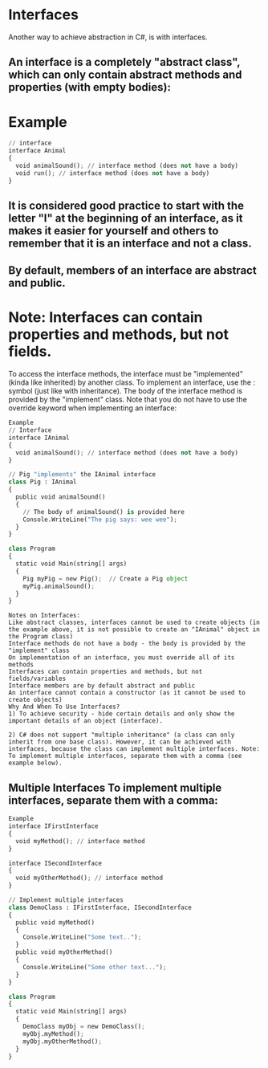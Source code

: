 # Interfaces
Another way to achieve abstraction in C#, is with interfaces.

## An interface is a completely "abstract class", which can only contain abstract methods and properties (with empty bodies):

# Example
```python
// interface
interface Animal 
{
  void animalSound(); // interface method (does not have a body)
  void run(); // interface method (does not have a body)
}
```
 
## It is considered good practice to start with the letter "I" at the beginning of an interface, as it makes it easier for yourself and others to remember that it is an interface and not a class.

## By default, members of an interface are abstract and public.

# Note: Interfaces can contain properties and methods, but not fields.

To access the interface methods, the interface must be "implemented" (kinda like inherited) by another class. To implement an interface, use the : symbol (just like with inheritance). The body of the interface method is provided by the "implement" class. Note that you do not have to use the override keyword when implementing an interface:
```python
Example
// Interface
interface IAnimal 
{
  void animalSound(); // interface method (does not have a body)
}

// Pig "implements" the IAnimal interface
class Pig : IAnimal 
{
  public void animalSound() 
  {
    // The body of animalSound() is provided here
    Console.WriteLine("The pig says: wee wee");
  }
}

class Program 
{
  static void Main(string[] args) 
  {
    Pig myPig = new Pig();  // Create a Pig object
    myPig.animalSound();
  }
} 
 ```
```
Notes on Interfaces:
Like abstract classes, interfaces cannot be used to create objects (in the example above, it is not possible to create an "IAnimal" object in the Program class)
Interface methods do not have a body - the body is provided by the "implement" class
On implementation of an interface, you must override all of its methods
Interfaces can contain properties and methods, but not fields/variables
Interface members are by default abstract and public
An interface cannot contain a constructor (as it cannot be used to create objects)
Why And When To Use Interfaces?
1) To achieve security - hide certain details and only show the important details of an object (interface).

2) C# does not support "multiple inheritance" (a class can only inherit from one base class). However, it can be achieved with interfaces, because the class can implement multiple interfaces. Note: To implement multiple interfaces, separate them with a comma (see example below).
 ```
 
## Multiple Interfaces To implement multiple interfaces, separate them with a comma:
```python
Example
interface IFirstInterface 
{
  void myMethod(); // interface method
}

interface ISecondInterface 
{
  void myOtherMethod(); // interface method
}

// Implement multiple interfaces
class DemoClass : IFirstInterface, ISecondInterface 
{
  public void myMethod() 
  {
    Console.WriteLine("Some text..");
  }
  public void myOtherMethod() 
  {
    Console.WriteLine("Some other text...");
  }
}

class Program 
{
  static void Main(string[] args)
  {
    DemoClass myObj = new DemoClass();
    myObj.myMethod();
    myObj.myOtherMethod();
  }
}
```
